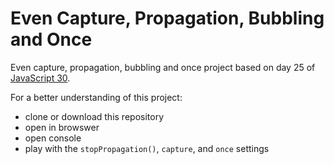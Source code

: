 # Even Capture, Propagation, Bubbling and Once
Even capture, propagation, bubbling and once project based on day 25 of [JavaScript 30](https://javascript30.com/).

For a better understanding of this project: 
- clone or download this repository
- open in browswer
- open console
- play with the `stopPropagation()`, `capture`, and `once` settings
